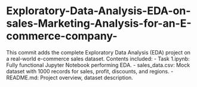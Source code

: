 # Exploratory-Data-Analysis-EDA-on-sales-Marketing-Analysis-for-an-E-commerce-company-
This commit adds the complete Exploratory Data Analysis (EDA) project on a real-world e-commerce sales dataset.  Contents included: - Task 1.ipynb: Fully functional Jupyter Notebook performing EDA. - sales_data.csv: Mock dataset with 1000 records for sales, profit, discounts, and regions. - README.md: Project overview, dataset description.
